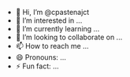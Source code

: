 - 👋 Hi, I’m @cpastenajct
- 👀 I’m interested in ...
- 🌱 I’m currently learning ...
- 💞️ I’m looking to collaborate on ...
- 📫 How to reach me ...
- 😄 Pronouns: ...
- ⚡ Fun fact: ...

<!---
cpastenajct/cpastenajct is a ✨ special ✨ repository because its `README.md` (this file) appears on your GitHub profile.
You can click the Preview link to take a look at your changes.
--->
